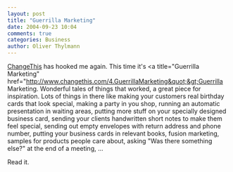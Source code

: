 ```yaml
---
layout: post
title: "Guerrilla Marketing"
date: 2004-09-23 10:04
comments: true
categories: Business
author: Oliver Thylmann
---
```



[ChangeThis](http://www.changethis.com/) has hooked me again. This time it's &lt;a title=&quot;Guerrilla Marketing&quot; href=&quot;http://www.changethis.com/4.GuerrillaMarketing&quot;&gt;Guerrilla Marketing. Wonderful tales of things that worked, a great piece for inspiration. Lots of things in there like making your customers real birthday cards that look special, making a party in you shop, running an automatic presentation in waiting areas, putting more stuff on your specially designed business card, sending your clients handwritten short notes to make them feel special, sending out empty envelopes with return address and phone number, putting your business cards in relevant books, fusion marketing, samples for products people care about, asking &quot;Was there something else?&quot; at the end of a meeting, ...

Read it.


